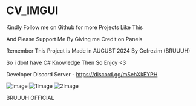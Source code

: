 
# CV_IMGUI

Kindly Follow me on Github for more Projects Like This


And Please Support Me By Giving me Credit on Panels

Remember This Project is Made in AUGUST 2024 By Gefrezim (BRUUUH)

So i dont have C# Knowledge Then So Enjoy <3

Developer Discord Server - https://discord.gg/mSehXkEYPH

![image](https://github.com/user-attachments/assets/e8ef81d4-7721-48c4-afc8-29703da25768)
![1image](https://github.com/user-attachments/assets/30b9bcc6-e434-4311-9043-a6ecc746ceda)
![2image](https://github.com/user-attachments/assets/c337de57-f7e0-410f-9ec4-0a119d518c87)

BRUUUH OFFICIAL
